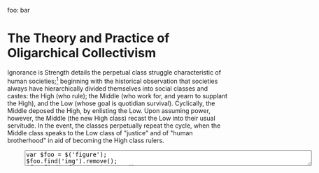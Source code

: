 foo: bar


<h1>The Theory and Practice of Oligarchical Collectivism</h1>


Ignorance is Strength details the perpetual class struggle characteristic of human societies;[^3] beginning with the historical observation that societies always have hierarchically divided themselves into social classes and castes: the High (who rule); the Middle (who work for, and yearn to supplant the High), and the Low (whose goal is quotidian survival). Cyclically, the Middle deposed the High, by enlisting the Low. Upon assuming power, however, the Middle (the new High class) recast the Low into their usual servitude. In the event, the classes perpetually repeat the cycle, when the Middle class speaks to the Low class of "justice" and of "human brotherhood" in aid of becoming the High class rulers.


<figure class="cm-s-solarized-light">
	<textarea id="code" cols="79">
var $foo = $('figure');
$foo.find('img').remove();
$foo.find('#foo-test').remove();

$d = $('<div id="foo-test"></div>').appendTo($foo);
$d.bind('DOMSubtreeModified',function(e){
    if (e.srcElement.raphael) console.log(e.srcElement.raphaelid + " at ");
});
var paper = Raphael('foo-test', $d.width(), $d.height());


/*
$.get("/data/2010UKElectionMap.svg", function(svg) {
    paper.importSVG(svg, function (element, shape) {
             //console.log(shape);
             //console.log(element);
            if (shape) shape.attr({stroke: "#999", "stroke-width": 1});
    });
});
*/

var x = paper.path("M26.154,13.988c-0.96-0.554-1.982-0.892-3.019-1.032c0.396-0.966,0.616-2.023,0.616-3.131c0-4.399-3.438-8.001-7.772-8.264c3.245,0.258,5.803,2.979,5.803,6.292c0,3.373-2.653,6.123-5.983,6.294v1.292c0.908,0.144,1.605,0.934,1.605,1.883c0,0.232-0.043,0.454-0.118,0.66l1.181,0.683c1.826-2.758,5.509-3.658,8.41-1.981c2.896,1.672,3.965,5.299,2.506,8.254C31.386,21.038,29.992,16.204,26.154,13.988zM4.122,16.587c2.92-1.686,6.628-0.764,8.442,2.034l1.141-0.657c-0.072-0.2-0.109-0.417-0.109-0.642c0-0.909,0.638-1.67,1.489-1.859v-1.319c-3.3-0.202-5.92-2.94-5.92-6.292c0-3.297,2.532-6.007,5.757-6.286c-4.312,0.285-7.729,3.875-7.729,8.258c0,1.078,0.206,2.106,0.581,3.05c-1.004,0.147-1.999,0.481-2.931,1.02c-3.812,2.201-5.209,6.985-3.264,10.87C0.174,21.823,1.251,18.244,4.122,16.587zM11.15,11.452c0.114,0.139,0.235,0.271,0.362,0.398c0.126,0.126,0.259,0.247,0.397,0.361c0.102,0.084,0.211,0.16,0.318,0.236c0.93-0.611,2.045-0.969,3.244-0.969c1.201,0,2.312,0.357,3.242,0.969c0.107-0.077,0.217-0.152,0.318-0.236c0.139-0.114,0.271-0.235,0.397-0.361c0.127-0.127,0.248-0.259,0.362-0.398c0.113-0.138,0.222-0.283,0.323-0.431c-1.307-0.956-2.908-1.528-4.643-1.528c-0.042,0-0.083-0.001-0.124,0c-0.019,0-0.04-0.001-0.06,0c-1.666,0.038-3.201,0.605-4.462,1.528C10.929,11.17,11.037,11.314,11.15,11.452zM9.269,16.787c-0.168-0.062-0.338-0.117-0.512-0.164c-0.173-0.047-0.348-0.083-0.525-0.113c-0.177-0.03-0.355-0.053-0.535-0.065c-0.175,1.609,0.13,3.282,0.998,4.786c0.868,1.503,2.164,2.606,3.645,3.259c0.079-0.162,0.15-0.328,0.212-0.496c0.063-0.169,0.118-0.338,0.164-0.512c0.047-0.173,0.087-0.349,0.115-0.525c0.022-0.13,0.034-0.262,0.046-0.394c-0.993-0.5-1.86-1.286-2.461-2.325c-0.6-1.04-0.847-2.182-0.783-3.294C9.512,16.889,9.392,16.833,9.269,16.787zM18.122,22.657c0.014,0.132,0.024,0.263,0.046,0.394c0.03,0.177,0.067,0.352,0.113,0.524c0.047,0.174,0.102,0.346,0.165,0.514c0.062,0.169,0.132,0.333,0.212,0.495c1.48-0.653,2.777-1.755,3.644-3.257c0.868-1.504,1.176-3.179,1.001-4.788c-0.18,0.013-0.358,0.035-0.535,0.065c-0.177,0.029-0.353,0.067-0.525,0.113s-0.345,0.101-0.513,0.163c-0.124,0.047-0.241,0.105-0.362,0.16c0.063,1.11-0.183,2.253-0.784,3.292C19.984,21.373,19.116,22.157,18.122,22.657zM20.569,27.611c-2.92-1.687-3.977-5.358-2.46-8.329l-1.192-0.689c-0.349,0.389-0.854,0.634-1.417,0.634c-0.571,0-1.086-0.254-1.436-0.653l-1.146,0.666c1.475,2.96,0.414,6.598-2.488,8.272c-2.888,1.668-6.552,0.791-8.386-1.935c2.38,3.667,7.249,4.87,11.079,2.658c0.929-0.535,1.711-1.227,2.339-2.018c0.64,0.832,1.45,1.554,2.416,2.112c3.835,2.213,8.709,1.006,11.086-2.671C27.132,28.396,23.463,29.282,20.569,27.611z").attr({fill: "#000", stroke: "none"});
x.scale(10,10);
x.translate(10,10);

    

	</textarea>
	<img src="http://placehold.it/250x350">
</figure>


*Praesent* commodo[^1] cursus magna, vel scelerisque nisl consectetur et. Vivamus sagittis lacus vel augue laoreet rutrum faucibus dolor auctor. Fusce dapibus, tellus ac cursus commodo, tortor mauris condimentum nibh, ut fermentum massa justo sit amet risus.  [[Nullam]] id dolor id nibh ultricies vehicula ut id elit. Cras mattis consectetur purus sit amet fermentum. Fusce dapibus, tellus ac <var>cursus</var> commodo, tortor mauris <samp>condimentum</samp> nibh, ut fermentum massa justo sit amet risus.

Footnotes[^2] have a label[^label] and a definition[^!DEF].

[^2]: This is a footnote
[^label]: A footnote on "label"
[^!DEF]: The definition of a footnote.


[^3]: Stewart, Anthony (2003). George Orwell, Doubleness, and the Value of Decency. New York: Routledge. pp. 13. ISBN 0415968712.


[^1]: The first paragraph of the definition.

	Paragraph two of the definition.

	> A blockquote with
	> multiple lines.

		a code block

	A final paragraph.


## Colophon

* [Fonts](https://typekit.com/colophons/jze3ujd){: target="_new"}

<footer markdown="1">
///Footnotes Go Here///
</footer>

